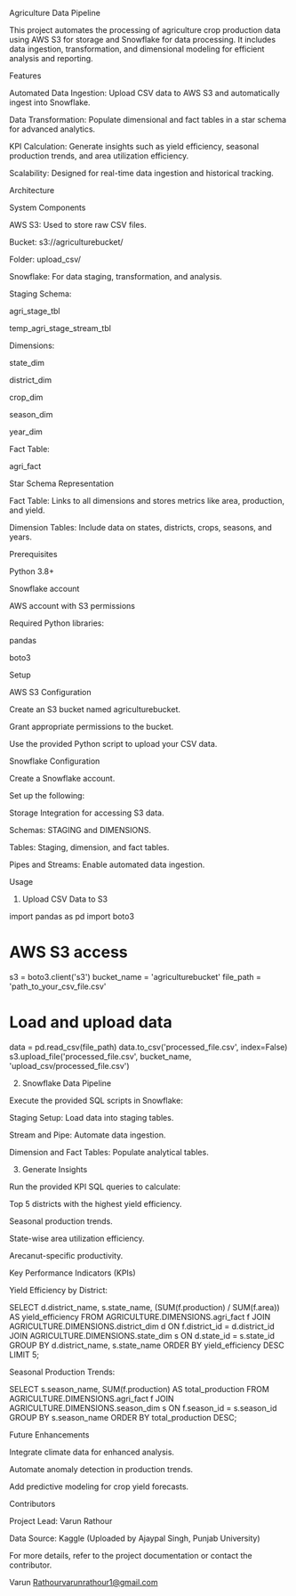 Agriculture Data Pipeline

This project automates the processing of agriculture crop production data using AWS S3 for storage and Snowflake for data processing. It includes data ingestion, transformation, and dimensional modeling for efficient analysis and reporting.

Features

Automated Data Ingestion: Upload CSV data to AWS S3 and automatically ingest into Snowflake.

Data Transformation: Populate dimensional and fact tables in a star schema for advanced analytics.

KPI Calculation: Generate insights such as yield efficiency, seasonal production trends, and area utilization efficiency.

Scalability: Designed for real-time data ingestion and historical tracking.

Architecture

System Components

AWS S3: Used to store raw CSV files.

Bucket: s3://agriculturebucket/

Folder: upload_csv/

Snowflake: For data staging, transformation, and analysis.

Staging Schema:

agri_stage_tbl

temp_agri_stage_stream_tbl

Dimensions:

state_dim

district_dim

crop_dim

season_dim

year_dim

Fact Table:

agri_fact

Star Schema Representation

Fact Table: Links to all dimensions and stores metrics like area, production, and yield.

Dimension Tables: Include data on states, districts, crops, seasons, and years.

Prerequisites

Python 3.8+

Snowflake account

AWS account with S3 permissions

Required Python libraries:

pandas

boto3

Setup

AWS S3 Configuration

Create an S3 bucket named agriculturebucket.

Grant appropriate permissions to the bucket.

Use the provided Python script to upload your CSV data.

Snowflake Configuration

Create a Snowflake account.

Set up the following:

Storage Integration for accessing S3 data.

Schemas: STAGING and DIMENSIONS.

Tables: Staging, dimension, and fact tables.

Pipes and Streams: Enable automated data ingestion.

Usage

1. Upload CSV Data to S3

import pandas as pd
import boto3

# AWS S3 access
s3 = boto3.client('s3')
bucket_name = 'agriculturebucket'
file_path = 'path_to_your_csv_file.csv'

# Load and upload data
data = pd.read_csv(file_path)
data.to_csv('processed_file.csv', index=False)
s3.upload_file('processed_file.csv', bucket_name, 'upload_csv/processed_file.csv')

2. Snowflake Data Pipeline

Execute the provided SQL scripts in Snowflake:

Staging Setup: Load data into staging tables.

Stream and Pipe: Automate data ingestion.

Dimension and Fact Tables: Populate analytical tables.

3. Generate Insights

Run the provided KPI SQL queries to calculate:

Top 5 districts with the highest yield efficiency.

Seasonal production trends.

State-wise area utilization efficiency.

Arecanut-specific productivity.

Key Performance Indicators (KPIs)

Yield Efficiency by District:

SELECT d.district_name, s.state_name,
       (SUM(f.production) / SUM(f.area)) AS yield_efficiency
FROM AGRICULTURE.DIMENSIONS.agri_fact f
JOIN AGRICULTURE.DIMENSIONS.district_dim d ON f.district_id = d.district_id
JOIN AGRICULTURE.DIMENSIONS.state_dim s ON d.state_id = s.state_id
GROUP BY d.district_name, s.state_name
ORDER BY yield_efficiency DESC
LIMIT 5;

Seasonal Production Trends:

SELECT s.season_name, SUM(f.production) AS total_production
FROM AGRICULTURE.DIMENSIONS.agri_fact f
JOIN AGRICULTURE.DIMENSIONS.season_dim s ON f.season_id = s.season_id
GROUP BY s.season_name
ORDER BY total_production DESC;

Future Enhancements

Integrate climate data for enhanced analysis.

Automate anomaly detection in production trends.

Add predictive modeling for crop yield forecasts.

Contributors

Project Lead: Varun Rathour

Data Source: Kaggle (Uploaded by Ajaypal Singh, Punjab University)

For more details, refer to the project documentation or contact the contributor.

Varun Rathourvarunrathour1@gmail.com
